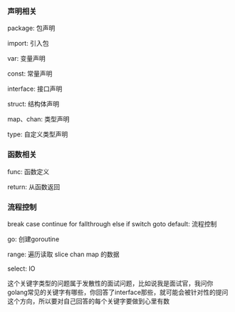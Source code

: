 ### 声明相关
package: 包声明

import: 引入包

var: 变量声明

const: 常量声明

interface: 接口声明

struct: 结构体声明

map、chan: 类型声明

type: 自定义类型声明

### 函数相关
func: 函数定义

return: 从函数返回

### 流程控制
break case continue for fallthrough else if switch goto default: 流程控制

go: 创建goroutine

range: 遍历读取 slice chan map 的数据

select: IO

这个关键字类型的问题属于发散性的面试问题，比如说我是面试官，我问你golang常见的关键字有哪些，你回答了interface那些，就可能会被针对性的提问这个方向，所以要对自己回答的每个关键字要做到心里有数

